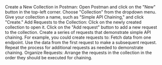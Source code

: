 Create a New Collection in Postman:
Open Postman and click on the "New" button in the top-left corner.
Choose "Collection" from the dropdown menu.
Give your collection a name, such as "Simple API Chaining," and click "Create."
Add Requests to the Collection:
Click on the newly created collection to open it.
Click on the "Add request" button to add a new request to the collection.
Create a series of requests that demonstrate simple API chaining. For example, you could create requests to:
Fetch data from one endpoint.
Use the data from the first request to make a subsequent request.
Repeat the process for additional requests as needed to demonstrate chaining.
Organize Requests:
Arrange the requests in the collection in the order they should be executed for chaining.
